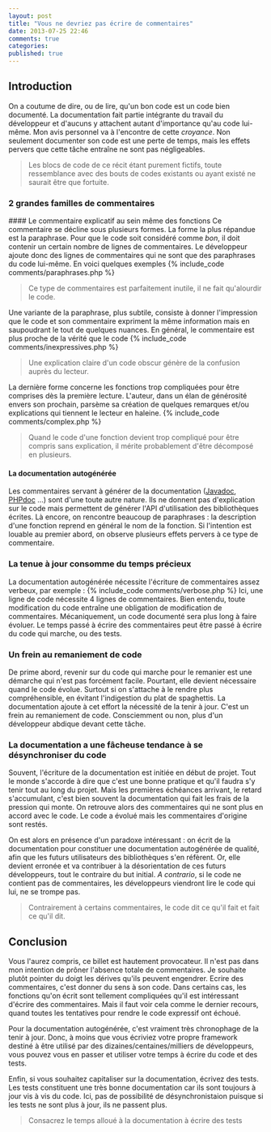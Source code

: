 ```yaml
---
layout: post
title: "Vous ne devriez pas écrire de commentaires"
date: 2013-07-25 22:46
comments: true
categories:
published: true
---
```


## Introduction
On a coutume de dire, ou de lire, qu'un bon code est un code bien documenté. La documentation
fait partie intégrante du travail du développeur et d'aucuns y attachent autant d'importance
qu'au code lui-même. Mon avis personnel va à l'encontre de cette _croyance_. Non seulement
documenter son code est une perte de temps, mais les effets pervers que cette tâche entraîne
ne sont pas négligeables.
> Les blocs de code de ce récit étant purement fictifs, toute ressemblance avec des bouts de
codes existants ou ayant existé ne saurait être que fortuite.

### 2 grandes familles de commentaires
#### Le commentaire explicatif au sein même des fonctions
Ce commentaire se décline sous plusieurs formes. La forme la plus répandue est la paraphrase.
Pour que le code soit considéré comme _bon_, il doit contenir un certain nombre de lignes de
commentaires. Le développeur ajoute donc des lignes de commentaires qui ne sont que des
paraphrases du code lui-même. En voici quelques exemples
{% include_code comments/paraphrases.php %}
> Ce type de commentaires est parfaitement inutile, il ne fait qu'alourdir le code.

Une variante de la paraphrase, plus subtile, consiste à donner l'impression que le code et son
commentaire expriment la même information mais en saupoudrant le tout de quelques nuances.
En général, le commentaire est plus proche de la vérité que le code
{% include_code comments/inexpressives.php %}
> Une explication claire d'un code obscur génère de la confusion auprès du lecteur.

La dernière forme concerne les fonctions trop compliquées pour être comprises dès la première
lecture. L'auteur, dans un élan de générosité envers son prochain, parsème sa création de quelques
remarques et/ou explications qui tiennent le lecteur en haleine.
{% include_code comments/complex.php %}
> Quand le code d'une fonction devient trop compliqué pour être compris sans explication, il
mérite probablement d'être décomposé en plusieurs.

#### La documentation autogénérée
Les commentaires servant à générer de la documentation
([Javadoc](http://www.oracle.com/technetwork/java/javase/documentation/index-jsp-135444.html),
[PHPdoc](http://www.phpdoc.org/) ...) sont d'une toute autre nature.
Ils ne donnent pas d'explication sur le code mais permettent de générer l'API
d'utilisation des bibliothèques écrites. Là encore, on rencontre beaucoup de paraphrases : la
description d'une fonction reprend en général le nom de la fonction. Si l'intention est louable
au premier abord, on observe plusieurs effets pervers à ce type de commentaire.

### La tenue à jour consomme du temps précieux
La documentation autogénérée nécessite l'écriture de commentaires assez verbeux, par exemple :
{% include_code comments/verbose.php %}
Ici, une ligne de code nécessite 4 lignes de commentaires.  Bien entendu, toute modification du
code entraîne une obligation de modification de commentaires. Mécaniquement, un code documenté
sera plus long à faire évoluer. Le temps passé à écrire des commentaires peut être passé à écrire
du code qui marche, ou des tests.

### Un frein au remaniement de code
De prime abord, revenir sur du code qui marche pour le remanier est une démarche qui n'est pas
forcément facile. Pourtant, elle devient nécessaire quand le code évolue. Surtout si on s'attache
à le rendre plus compréhensible, en évitant l'indigestion du plat de spaghettis. La documentation
ajoute à cet effort la nécessité de la tenir à jour. C'est un frein au
remaniement de code. Consciemment ou non, plus d'un développeur abdique devant cette tâche.

### La documentation a une fâcheuse tendance à se désynchroniser du code
Souvent, l'écriture de la documentation est initiée en début de projet. Tout le monde s'accorde à
dire que c'est une bonne pratique et qu'il faudra s'y tenir tout au long du projet. Mais les
premières échéances arrivant, le retard s'accumulant, c'est bien souvent la documentation qui
fait les frais de la pression qui monte. On retrouve alors des commentaires qui ne sont plus en
accord avec le code. Le code a évolué mais les commentaires d'origine sont restés.

On est alors en présence d'un paradoxe intéressant : on écrit de la documentation pour constituer
une documentation autogénérée de qualité, afin que les futurs utilisateurs des bibliothèques s'en
réfèrent. Or, elle devient erronée et va contribuer à la désorientation de ces futurs
développeurs, tout le contraire du but initial. _A contrario_, si le code ne contient pas de commentaires,
les développeurs viendront lire le code qui lui, ne se trompe pas.
> Contrairement à certains commentaires, le code dit ce qu'il fait et fait ce qu'il dit.

## Conclusion
Vous l'aurez compris, ce billet est hautement provocateur. Il n'est pas dans mon intention de
prôner l'absence totale de commentaires. Je souhaite plutôt pointer du doigt les dérives qu'ils
peuvent engendrer. Ecrire des commentaires, c'est donner du sens à son code. Dans certains cas,
les fonctions qu'on écrit sont tellement compliquées qu'il est intéressant d'écrire des
commentaires. Mais il faut voir cela comme le dernier recours, quand toutes les tentatives pour
rendre le code expressif ont échoué.

Pour la documentation autogénérée, c'est vraiment très chronophage de la tenir à jour. Donc, à
moins que vous écriviez votre propre framework destiné à être utilisé par des
dizaines/centaines/milliers de développeurs, vous pouvez vous en passer et utiliser votre temps
à écrire du code et des tests.

Enfin, si vous souhaitez capitaliser sur la documentation, écrivez des tests. Les tests
constituent une très bonne documentation car ils sont toujours à jour vis à vis du code. Ici,
pas de possibilité de désynchronistaion puisque si les tests ne sont plus à jour, ils ne passent
plus.
> Consacrez le temps alloué à la documentation à écrire des tests